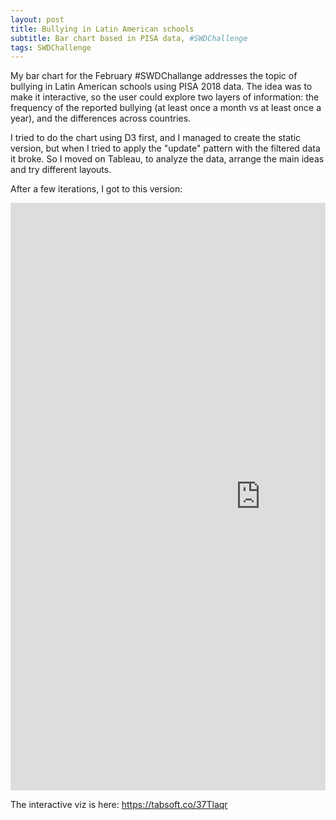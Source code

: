 ```yaml
---
layout: post
title: Bullying in Latin American schools
subtitle: Bar chart based in PISA data, #SWDChallenge
tags: SWDChallenge
---
```


My bar chart for the February #SWDChallange addresses the topic of bullying in Latin American schools using PISA 2018 data. The idea was to make it interactive, so the user could explore two layers of information: the frequency of the reported bullying (at least once a month vs at least once a year), and the differences across countries.

I tried to do the chart using D3 first, and I managed to create the static version, but when I tried to apply the "update" pattern with the filtered data it broke. So I moved on Tableau, to analyze the data, arrange the main ideas and try different layouts.

After a few iterations, I got to this version:

<div class="mcb-wrap-inner"><div class="column mcb-column mcb-item-ny8ost4q1 one column_column"><div class="column_attr clearfix" style=""><center><iframe src="https://public.tableau.com/views/BullyingLat/Bullying?:showVizHome=no&amp;:embed=true" width="800" height="940" frameborder="0"></iframe></center></div></div></div>

The interactive viz is here: https://tabsoft.co/37Tlaqr 
